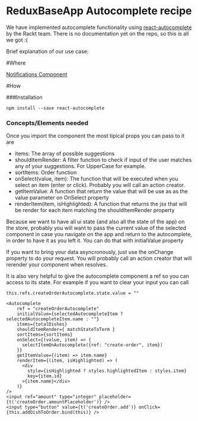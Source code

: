 # ReduxBaseApp Autocomplete recipe

We have implemented autocomplete functionality using [react-autocomplete](https://github.com/rackt/react-autocomplete) by the Rackt team. There is no documentation yet on the repo, so this is all we got :(

Brief explanation of our use case:

#Where

[Notifications Component](../example-app/src/components/create-order.js)

#How

###Installation
```
npm install --save react-autocomplete
```

### Concepts/Elements needed
Once you import the component the most tipical props you can pass to it are
- items: The array of possible suggestions
- shouldItemRender: A filter function to check if input of the user matches any of your suggestions. For UpperCase for example.
- sortItems: Order function
- onSelect(value, item): The function that will be executed when you select an item (enter or click). Probably you will call an action creator.
- getItemValue: A function that return the value that will be use as as the value parameter on OnSelect property
- renderItem(item, isHighlighted): A function that returns the jsx that will be render for each item matching the shouldItemRender property

Because we want to have all ui state (and also all the state of the app) on the store, probably you will want to pass the current value of the selected component in case you navigate on the app and return to the autocomplete, in order to have it as you left it. You can do that with initialValue property

If you want to bring your data asyncronously, just use the onChange property to do your request. You will probably call an action creator that will rerender your component when resolves.

It is also very helpful to give the autocomplete component a ref so you can access to its state. For example if you want to clear your input you can call
```
this.refs.createOrderAutocomplete.state.value = ""
```

```
<Autocomplete 
    ref = "createOrderAutocomplete"
    initialValue={selectedAutocompleteItem ? selectedAutocompleteItem.name : ""}
    items={totalDishes} 
    shouldItemRender={ matchStateToTerm }
    sortItems={sortItems}
    onSelect={(value, item) => {
      selectItemOnAutocomplete({ref: "create-order", item})
    }}
    getItemValue={(item) => item.name} 
    renderItem={(item, isHighlighted) => (
      <div
        style={isHighlighted ? styles.highlightedItem : styles.item}
        key={item.id}
      >{item.name}</div>
    )}
/>
<input ref="amount" type="integer" placeholder={t('createOrder.amountPlaceholder')} />
<input type="button" value={t('createOrder.add')} onClick={this.addDishToOrder.bind(this)} />
```

